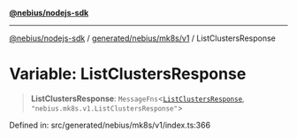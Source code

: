 [**@nebius/nodejs-sdk**](../../../../../README.md)

***

[@nebius/nodejs-sdk](../../../../../README.md) / [generated/nebius/mk8s/v1](../README.md) / ListClustersResponse

# Variable: ListClustersResponse

> **ListClustersResponse**: `MessageFns`\<[`ListClustersResponse`](../interfaces/ListClustersResponse.md), `"nebius.mk8s.v1.ListClustersResponse"`\>

Defined in: src/generated/nebius/mk8s/v1/index.ts:366
